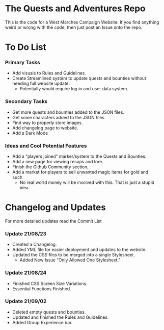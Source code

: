 # The Quests and Adventures Repo
This is the code for a West Marches Campaign Website. If you find anything weird or wrong with the code, then just post an Issue onto the repo.

# To Do List
### Primary Tasks
- Add visuals to Rules and Guidelines.
- Create Streamlined system to update quests and bounties without needing full website update.
	- Potentially would require log in and user data system.

### Secondary Tasks
- Get more quests and bounties added to the JSON files.
- Get some characters added to the JSON files.
- Find way to properly store images.
- Add changelog page to website.
- Add a Dark Mode

### Ideas and Cool Potential Features
- Add a "players joined" marker/system to the Quests and Bounties.
- Add a new page for viewing recaps and lore.
- Finish the Github Community section.
- Add a market for players to sell unwanted magic items for gold and such.
	- No real world money will be involved with this. That is just a stupid idea.

# Changelog and Updates
For more detailed updates read the Commit List
### Update 21/08/23
- Created a Changelog.
- Added YML file for easier deployment and updates to the website.
- Updated the CSS files to be merged into a single Stylesheet.
  - Added New Issue "Only Allowed One Stylesheet."

### Update 21/08/24
- Finished CSS Screen Size Variations.
- Essential Functions Finished.

### Update 21/09/02
- Deleted empty quests and bounties.
- Updated and finished the Rules and Guidelines.
- Added Group Experience bar.
